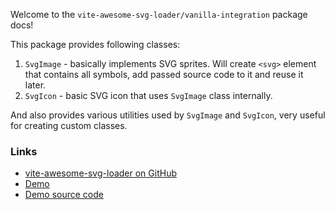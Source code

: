 Welcome to the `vite-awesome-svg-loader/vanilla-integration` package docs!

This package provides following classes:

1. `SvgImage` - basically implements SVG sprites. Will create `<svg>` element that contains all symbols, add passed source code to it and reuse it later.
1. `SvgIcon` - basic SVG icon that uses `SvgImage` class internally.

And also provides various utilities used by `SvgImage` and `SvgIcon`, very useful for creating custom classes.

### Links
- [vite-awesome-svg-loader on GitHub](https://matafokka.github.io/vite-awesome-svg-loader/)
- [Demo](https://matafokka.github.io/vite-awesome-svg-loader/vanilla-demo)
- [Demo source code](https://matafokka.github.io/vite-awesome-svg-loader/apps/vanilla-demo/README.md)